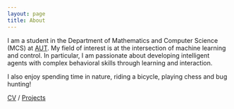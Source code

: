 ```yaml
---
layout: page
title: About
---
```


I am a student in the Department of Mathematics and Computer Science (MCS) at [AUT](https://aut.ac.ir/en). My field of interest is at the intersection of machine learning and control. In particular, I am passionate about developing intelligent agents with complex behavioral skills through learning and interaction.

I also enjoy spending time in nature, riding a bicycle, playing chess and bug hunting!

[CV](https://drive.google.com/uc?export=download&id=1B3tlJPe3xF-buWCtUPU_Zugqljx5ZU8E) / [Projects](/projects/)
